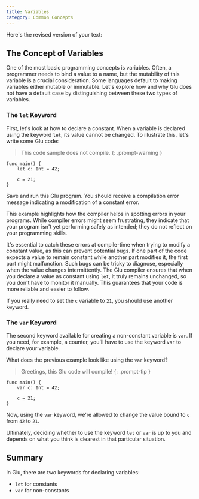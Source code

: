 ```yaml
---
title: Variables
category: Common Concepts
---
```


Here's the revised version of your text:

## The Concept of Variables

One of the most basic programming concepts is variables. Often, a programmer needs to bind a value to a name, but the mutability of this variable is a crucial consideration. Some languages default to making variables either mutable or immutable. Let's explore how and why Glu does not have a default case by distinguishing between these two types of variables.

### The `let` Keyword

First, let's look at how to declare a constant. When a variable is declared using the keyword `let`, its value cannot be changed. To illustrate this, let's write some Glu code:

> This code sample does not compile.
{: .prompt-warning }

```glu
func main() {
    let c: Int = 42;

    c = 21;
}
```

Save and run this Glu program. You should receive a compilation error message indicating a modification of a constant error.

This example highlights how the compiler helps in spotting errors in your programs. While compiler errors might seem frustrating, they indicate that your program isn't yet performing safely as intended; they do not reflect on your programming skills.

It's essential to catch these errors at compile-time when trying to modify a constant value, as this can prevent potential bugs. If one part of the code expects a value to remain constant while another part modifies it, the first part might malfunction. Such bugs can be tricky to diagnose, especially when the value changes intermittently. The Glu compiler ensures that when you declare a value as constant using `let`, it truly remains unchanged, so you don't have to monitor it manually. This guarantees that your code is more reliable and easier to follow.

If you really need to set the `c` variable to `21`, you should use another keyword.

### The `var` Keyword

The second keyword available for creating a non-constant variable is `var`. If you need, for example, a counter, you'll have to use the keyword `var` to declare your variable.

What does the previous example look like using the `var` keyword?

> Greetings, this Glu code will compile!
{: .prompt-tip }

```glu
func main() {
    var c: Int = 42;

    c = 21;
}
```

Now, using the `var` keyword, we're allowed to change the value bound to `c` from `42` to `21`.

Ultimately, deciding whether to use the keyword `let` or `var` is up to you and depends on what you think is clearest in that particular situation.

## Summary

In Glu, there are two keywords for declaring variables:

- `let` for constants
- `var` for non-constants
